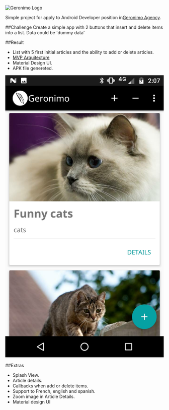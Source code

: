 
![Geronimo Logo](http://www.lafrenchmobile.com/logos/dricxLogo-Geronimo.png)


Simple project for apply to Android Developer position in[Geronimo Agency](http://www.geronimo-agency.com/).

##Challenge
Create a simple app with 2 buttons that insert and delete items into a list. Data could be 'dummy data'

##Result

* List with 5 first initial articles and the ability to add or delete articles.
* [MVP Arquitecture](https://medium.com/@cervonefrancesco/model-view-presenter-android-guidelines-94970b430ddf)
* Material Design UI.
* APK file genereted.

![Screen_1](https://raw.githubusercontent.com/moizest89/geronimostudiostest/develop/screens/app_1.jpg)

##Extras

* Splash View.
* Article details.
* Callbacks when add or delete items.
* Support to French, english and spanish.
* Zoom image in Article Details.
* Material design UI




